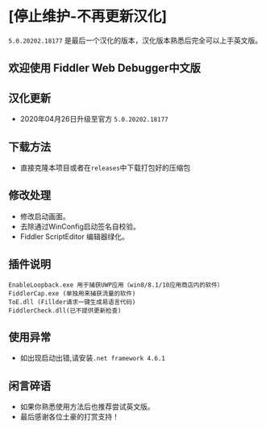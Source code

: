 # [停止维护-不再更新汉化] 
`5.0.20202.18177` 是最后一个汉化的版本，汉化版本熟悉后完全可以上手英文版。

## 欢迎使用 Fiddler Web Debugger中文版
## 汉化更新
 + 2020年04月26日升级至官方 `5.0.20202.18177`
## 下载方法
 + 直接克隆本项目或者在`releases`中下载打包好的压缩包
## 修改处理
 + 修改启动画面。
 + 去除通过WinConfig启动签名自校验。
 + Fiddler ScriptEditor 编辑器绿化。
## 插件说明
~~~
EnableLoopback.exe 用于捕获UWP应用（win8/8.1/10应用商店内的软件）
FiddlerCap.exe (单独用来捕获流量的软件)
ToE.dll (Fillder请求一键生成易语言代码)
FiddlerCheck.dll(已不提供更新检查)
~~~
## 使用异常
+ 如出现启动出错,请安装`.net framework 4.6.1`
## 闲言碎语
+ 如果你熟悉使用方法后也推荐尝试英文版。
+ 最后感谢各位土豪的打赏支持！
